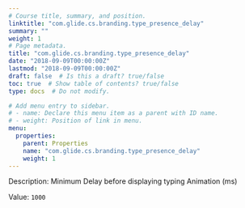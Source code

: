 ```yaml
---
# Course title, summary, and position.
linktitle: "com.glide.cs.branding.type_presence_delay"
summary: ""
weight: 1
# Page metadata.
title: "com.glide.cs.branding.type_presence_delay"
date: "2018-09-09T00:00:00Z"
lastmod: "2018-09-09T00:00:00Z"
draft: false  # Is this a draft? true/false
toc: true  # Show table of contents? true/false
type: docs  # Do not modify.

# Add menu entry to sidebar.
# - name: Declare this menu item as a parent with ID name.
# - weight: Position of link in menu.
menu:
  properties:
    parent: Properties
    name: "com.glide.cs.branding.type_presence_delay"
    weight: 1
---
```


Description: Minimum Delay before displaying typing Animation (ms)


Value: `1000`
